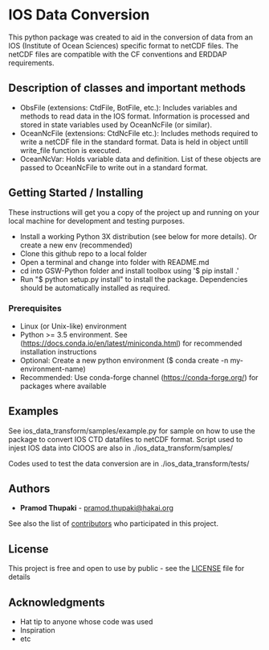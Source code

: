 # IOS Data Conversion

This python package was created to aid in the conversion of data from an IOS (Institute of Ocean Sciences) specific format to netCDF files.
The netCDF files are compatible with the CF conventions and ERDDAP requirements. 


## Description of classes and important methods
* ObsFile (extensions: CtdFile, BotFile, etc.): Includes variables and methods to read data in the IOS format. Information is processed and stored in state variables used by OceanNcFile (or similar).
* OceanNcFile (extensions: CtdNcFile etc.): Includes methods required to write a netCDF file in the standard format. Data is held in object untill write_file function is executed.
* OceanNcVar: Holds variable data and definition. List of these objects are passed to OceanNcFile to write out in a standard format.

## Getting Started / Installing

These instructions will get you a copy of the project up and running on your local machine for development and testing purposes. 

* Install a working Python 3X distribution (see below for more details). Or create a new env (recommended)
* Clone this github repo to a local folder
* Open a terminal and change into folder with README.md
* cd into GSW-Python folder and install toolbox using '$ pip install .'
* Run "$ python setup.py install" to install the package. Dependencies should be automatically installed as required.

### Prerequisites

* Linux (or Unix-like) environment
* Python >= 3.5 environment. See (https://docs.conda.io/en/latest/miniconda.html) for recommended installation instructions
* Optional: Create a new python environment ($ conda create -n my-environment-name) 
* Recommended: Use conda-forge channel (https://conda-forge.org/) for packages where available

## Examples

See ios_data_transform/samples/example.py for sample on how to use the package to convert IOS CTD datafiles to netCDF format.
Script used to injest IOS data into CIOOS are also in ./ios_data_transform/samples/

Codes used to test the data conversion are in ./ios_data_transform/tests/

## Authors

* **Pramod Thupaki** - pramod.thupaki@hakai.org

See also the list of [contributors](https://github.com/your/project/contributors) who participated in this project.

## License

This project is free and open to use by public - see the [LICENSE](LICENSE) file for details

## Acknowledgments

* Hat tip to anyone whose code was used
* Inspiration
* etc


